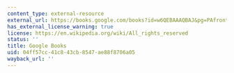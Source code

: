 ```yaml
---
content_type: external-resource
external_url: https://books.google.com/books?id=w6QEBAAAQBAJ&pg=PAfrontcover#v=onepage&q&f=false
has_external_license_warning: true
license: https://en.wikipedia.org/wiki/All_rights_reserved
status: ''
title: Google Books
uid: 04ff57cc-41c8-43cb-8547-ae88f8706a05
wayback_url: ''
---
```

